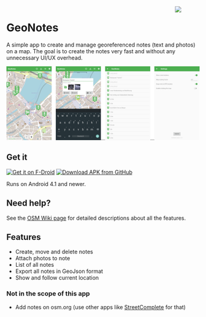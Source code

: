 <img align="right" width="64px" src="https://raw.githubusercontent.com/hauke96/GeoNotes/main/app/src/main/res/mipmap-xxxhdpi/ic_launcher.png">

# GeoNotes
A simple app to create and manage georeferenced notes (text and photos) on a map. The goal is to create the notes very fast and without any unnecessary UI/UX overhead.

<p align="center">
<img src="screenshots.png" alt="GeoNotes Screenshots"/>
</p>

## Get it

[<img src="https://fdroid.gitlab.io/artwork/badge/get-it-on.png" alt="Get it on F-Droid" height="60">](https://f-droid.org/packages/de.hauke_stieler.geonotes/)
[<img src="https://user-images.githubusercontent.com/663460/26973090-f8fdc986-4d14-11e7-995a-e7c5e79ed925.png" alt="Download APK from GitHub" height="60">](https://github.com/hauke96/geonotes/releases/latest)

Runs on Android 4.1 and newer.

## Need help?

See the [OSM Wiki page](https://wiki.openstreetmap.org/wiki/GeoNotes) for detailed descriptions about all the features.

## Features

* Create, move and delete notes
* Attach photos to note
* List of all notes
* Export all notes in GeoJson format
* Show and follow current location

### Not in the scope of this app

* Add notes on osm.org (use other apps like [StreetComplete](https://github.com/streetcomplete/StreetComplete) for that)